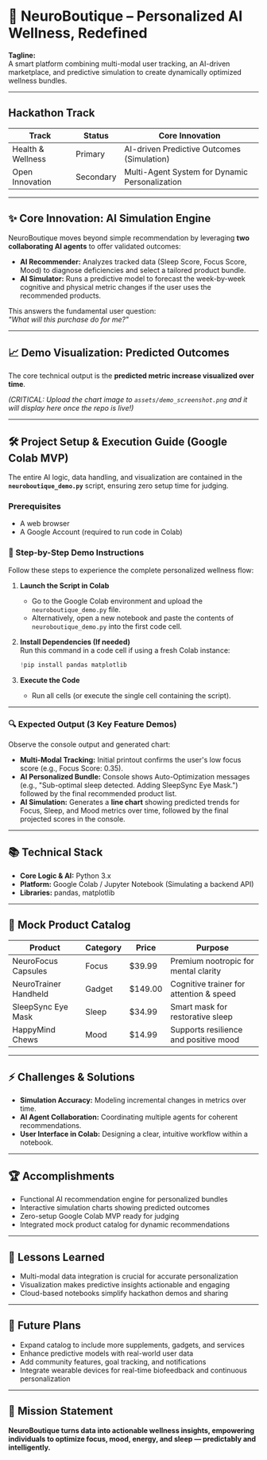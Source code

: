# 🧠 NeuroBoutique – Personalized AI Wellness, Redefined

**Tagline:**  
A smart platform combining multi-modal user tracking, an AI-driven marketplace, and predictive simulation to create dynamically optimized wellness bundles.

---

## Hackathon Track

| Track | Status | Core Innovation |
|---|---|---|
| Health & Wellness | Primary | AI-driven Predictive Outcomes (Simulation) |
| Open Innovation | Secondary | Multi-Agent System for Dynamic Personalization |

---

## ✨ Core Innovation: AI Simulation Engine

NeuroBoutique moves beyond simple recommendation by leveraging **two collaborating AI agents** to offer validated outcomes:

- **AI Recommender:** Analyzes tracked data (Sleep Score, Focus Score, Mood) to diagnose deficiencies and select a tailored product bundle.  
- **AI Simulator:** Runs a predictive model to forecast the week-by-week cognitive and physical metric changes if the user uses the recommended products.  

This answers the fundamental user question:  
*"What will this purchase do for me?"*

---

## 📈 Demo Visualization: Predicted Outcomes

The core technical output is the **predicted metric increase visualized over time**.  

*(CRITICAL: Upload the chart image to `assets/demo_screenshot.png` and it will display here once the repo is live!)*

---

## 🛠️ Project Setup & Execution Guide (Google Colab MVP)

The entire AI logic, data handling, and visualization are contained in the **`neuroboutique_demo.py`** script, ensuring zero setup time for judging.

### Prerequisites
- A web browser  
- A Google Account (required to run code in Colab)

### 🚀 Step-by-Step Demo Instructions

Follow these steps to experience the complete personalized wellness flow:

1. **Launch the Script in Colab**  
   - Go to the Google Colab environment and upload the `neuroboutique_demo.py` file.  
   - Alternatively, open a new notebook and paste the contents of `neuroboutique_demo.py` into the first code cell.  

2. **Install Dependencies (If needed)**  
   Run this command in a code cell if using a fresh Colab instance:  
   ```python
   !pip install pandas matplotlib
   ```

3. **Execute the Code**  
   - Run all cells (or execute the single cell containing the script).  

---

### 🔍 Expected Output (3 Key Feature Demos)

Observe the console output and generated chart:

- **Multi-Modal Tracking:** Initial printout confirms the user's low focus score (e.g., Focus Score: 0.35).  
- **AI Personalized Bundle:** Console shows Auto-Optimization messages (e.g., "Sub-optimal sleep detected. Adding SleepSync Eye Mask.") followed by the final recommended product list.  
- **AI Simulation:** Generates a **line chart** showing predicted trends for Focus, Sleep, and Mood metrics over time, followed by the final projected scores in the console.  

---

## 📚 Technical Stack

- **Core Logic & AI:** Python 3.x  
- **Platform:** Google Colab / Jupyter Notebook (Simulating a backend API)  
- **Libraries:** pandas, matplotlib  

---

## 🛒 Mock Product Catalog

| Product | Category | Price | Purpose |
|---|---|---|---|
| NeuroFocus Capsules | Focus | $39.99 | Premium nootropic for mental clarity |
| NeuroTrainer Handheld | Gadget | $149.00 | Cognitive trainer for attention & speed |
| SleepSync Eye Mask | Sleep | $34.99 | Smart mask for restorative sleep |
| HappyMind Chews | Mood | $14.99 | Supports resilience and positive mood |

---

## ⚡ Challenges & Solutions

- **Simulation Accuracy:** Modeling incremental changes in metrics over time.  
- **AI Agent Collaboration:** Coordinating multiple agents for coherent recommendations.  
- **User Interface in Colab:** Designing a clear, intuitive workflow within a notebook.  

---

## 🏆 Accomplishments

- Functional AI recommendation engine for personalized bundles  
- Interactive simulation charts showing predicted outcomes  
- Zero-setup Google Colab MVP ready for judging  
- Integrated mock product catalog for dynamic recommendations

---

## 📖 Lessons Learned

- Multi-modal data integration is crucial for accurate personalization  
- Visualization makes predictive insights actionable and engaging  
- Cloud-based notebooks simplify hackathon demos and sharing

---

## 🌟 Future Plans

- Expand catalog to include more supplements, gadgets, and services  
- Enhance predictive models with real-world user data  
- Add community features, goal tracking, and notifications  
- Integrate wearable devices for real-time biofeedback and continuous personalization

---

## 🚀 Mission Statement

**NeuroBoutique turns data into actionable wellness insights, empowering individuals to optimize focus, mood, energy, and sleep — predictably and intelligently.**
